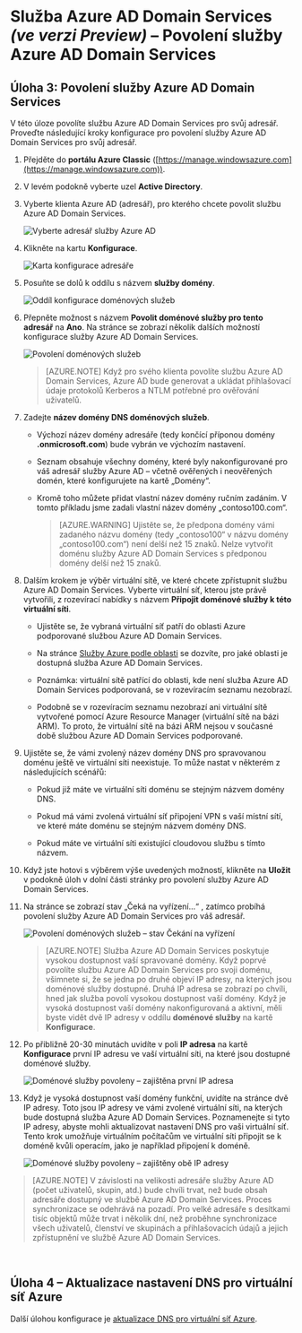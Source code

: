 <properties
    pageTitle="Služba Azure AD Domain Services: Povolení služby Azure AD Domain Services | Microsoft Azure"
    description="Začínáme se službou Azure Active Directory Domain Services (ve verzi Preview)"
    services="active-directory-ds"
    documentationCenter=""
    authors="mahesh-unnikrishnan"
    manager="stevenpo"
    editor="curtand"/>

<tags
    ms.service="active-directory-ds"
    ms.workload="identity"
    ms.tgt_pltfrm="na"
    ms.devlang="na"
    ms.topic="get-started-article"
    ms.date="07/06/2016"
    ms.author="maheshu"/>

# Služba Azure AD Domain Services *(ve verzi Preview)* – Povolení služby Azure AD Domain Services

## Úloha 3: Povolení služby Azure AD Domain Services
V této úloze povolíte službu Azure AD Domain Services pro svůj adresář. Proveďte následující kroky konfigurace pro povolení služby Azure AD Domain Services pro svůj adresář.

1. Přejděte do **portálu Azure Classic** ([https://manage.windowsazure.com](https://manage.windowsazure.com)).

2. V levém podokně vyberte uzel **Active Directory**.

3. Vyberte klienta Azure AD (adresář), pro kterého chcete povolit službu Azure AD Domain Services.

    ![Vyberte adresář služby Azure AD](./media/active-directory-domain-services-getting-started/select-aad-directory.png)

4. Klikněte na kartu **Konfigurace**.

    ![Karta konfigurace adresáře](./media/active-directory-domain-services-getting-started/configure-tab.png)

5. Posuňte se dolů k oddílu s názvem **služby domény**.

    ![Oddíl konfigurace doménových služeb](./media/active-directory-domain-services-getting-started/domain-services-configuration.png)

6. Přepněte možnost s názvem **Povolit doménové služby pro tento adresář** na **Ano**. Na stránce se zobrazí několik dalších možností konfigurace služby Azure AD Domain Services.

    ![Povolení doménových služeb](./media/active-directory-domain-services-getting-started/enable-domain-services.png)

    > [AZURE.NOTE] Když pro svého klienta povolíte službu Azure AD Domain Services, Azure AD bude generovat a ukládat přihlašovací údaje protokolů Kerberos a NTLM potřebné pro ověřování uživatelů.

7. Zadejte **název domény DNS doménových služeb**.

   - Výchozí název domény adresáře (tedy končící příponou domény **.onmicrosoft.com**) bude vybrán ve výchozím nastavení.

   - Seznam obsahuje všechny domény, které byly nakonfigurované pro váš adresář služby Azure AD – včetně ověřených i neověřených domén, které konfigurujete na kartě „Domény“.

   - Kromě toho můžete přidat vlastní název domény ručním zadáním. V tomto příkladu jsme zadali vlastní název domény „contoso100.com“.

     > [AZURE.WARNING] Ujistěte se, že předpona domény vámi zadaného názvu domény (tedy  „contoso100“ v názvu domény „contoso100.com“) není delší než 15 znaků. Nelze vytvořit doménu služby Azure AD Domain Services s předponou domény delší než 15 znaků.

8. Dalším krokem je výběr virtuální sítě, ve které chcete zpřístupnit službu Azure AD Domain Services. Vyberte virtuální síť, kterou jste právě vytvořili, z rozevírací nabídky s názvem **Připojit doménové služby k této virtuální síti**.

   - Ujistěte se, že vybraná virtuální síť patří do oblasti Azure podporované službou Azure AD Domain Services.

   - Na stránce [Služby Azure podle oblasti](https://azure.microsoft.com/regions/#services/) se dozvíte, pro jaké oblasti je dostupná služba Azure AD Domain Services.

   - Poznámka: virtuální sítě patřící do oblasti, kde není služba Azure AD Domain Services podporovaná, se v rozevíracím seznamu nezobrazí.

   - Podobně se v rozevíracím seznamu nezobrazí ani virtuální sítě vytvořené pomocí Azure Resource Manager (virtuální sítě na bázi ARM). To proto, že virtuální sítě na bázi ARM nejsou v současné době službou Azure AD Domain Services podporované.

9. Ujistěte se, že vámi zvolený název domény DNS pro spravovanou doménu ještě ve virtuální síti neexistuje. To může nastat v některém z následujících scénářů:

   - Pokud již máte ve virtuální síti doménu se stejným názvem domény DNS.

   - Pokud má vámi zvolená virtuální síť připojení VPN s vaší místní sítí, ve které máte doménu se stejným názvem domény DNS.

   - Pokud máte ve virtuální síti existující cloudovou službu s tímto názvem.

10. Když jste hotovi s výběrem výše uvedených možností, klikněte na **Uložit** v podokně úloh v dolní části stránky pro povolení služby Azure AD Domain Services.

11. Na stránce se zobrazí stav „Čeká na vyřízení...“ , zatímco probíhá povolení služby Azure AD Domain Services pro váš adresář.

    ![Povolení doménových služeb – stav Čekání na vyřízení](./media/active-directory-domain-services-getting-started/enable-domain-services-pendingstate.png)

    > [AZURE.NOTE] Služba Azure AD Domain Services poskytuje vysokou dostupnost vaší spravované domény. Když poprvé povolíte službu Azure AD Domain Services pro svoji doménu, všimnete si, že se jedna po druhé objeví IP adresy, na kterých jsou doménové služby dostupné.  Druhá IP adresa se zobrazí po chvíli, hned jak služba povolí vysokou dostupnost vaší domény.  Když je vysoká dostupnost vaší domény nakonfigurovaná a aktivní, měli byste vidět dvě IP adresy v oddílu **doménové služby** na kartě **Konfigurace**.

12. Po přibližně 20-30 minutách uvidíte v poli **IP adresa** na kartě **Konfigurace** první IP adresu ve vaší virtuální síti, na které jsou dostupné doménové služby. 

    ![Doménové služby povoleny – zajištěna první IP adresa](./media/active-directory-domain-services-getting-started/domain-services-enabled-firstdc-available.png)

13. Když je vysoká dostupnost vaší domény funkční, uvidíte na stránce dvě IP adresy. Toto jsou IP adresy ve vámi zvolené virtuální síti, na kterých bude dostupná služba Azure AD Domain Services. Poznamenejte si tyto IP adresy, abyste mohli aktualizovat nastavení DNS pro vaši virtuální síť. Tento krok umožňuje virtuálním počítačům ve virtuální síti připojit se k doméně kvůli operacím, jako je například připojení k doméně.

    ![Doménové služby povoleny – zajištěny obě IP adresy](./media/active-directory-domain-services-getting-started/domain-services-enabled-bothdcs-available.png)

> [AZURE.NOTE] V závislosti na velikosti adresáře služby Azure AD (počet uživatelů, skupin, atd.) bude chvíli trvat, než bude obsah adresáře dostupný ve službě Azure AD Domain Services. Proces synchronizace se odehrává na pozadí. Pro velké adresáře s desítkami tisíc objektů může trvat i několik dní, než proběhne synchronizace všech uživatelů, členství ve skupinách a přihlašovacích údajů a jejich zpřístupnění ve službě Azure AD Domain Services.

<br>

## Úloha 4 – Aktualizace nastavení DNS pro virtuální síť Azure
Další úlohou konfigurace je [aktualizace DNS pro virtuální síť Azure](active-directory-ds-getting-started-dns.md).



<!---HONumber=Aug16_HO4-->


